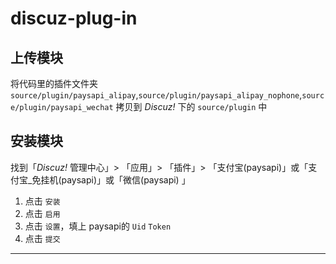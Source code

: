 # discuz-plug-in
 
## 上传模块

将代码里的插件文件夹 `source/plugin/paysapi_alipay`,`source/plugin/paysapi_alipay_nophone`,`source/plugin/paysapi_wechat` 拷贝到 *Discuz!* 下的 `source/plugin` 中

## 安装模块

找到「*Discuz!* 管理中心」> 「应用」> 「插件」> 「支付宝(paysapi)」或「支付宝_免挂机(paysapi)」或「微信(paysapi) 」

1. 点击 `安装`  
2. 点击 `启用`
3. 点击 `设置`，填上 paysapi的 `Uid` `Token`
4. 点击 `提交`


------




